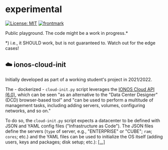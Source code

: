 # experimental

[![License: MIT](https://img.shields.io/badge/License-MIT-yellow.svg)](https://opensource.org/licenses/MIT)
[![frontmark](https://img.shields.io/badge/powered%20by-frontmark-lightgrey.svg)](https://www.frontmark.de/)

Public playground. The code might be a work in progress.\*

\*) i.e., it SHOULD work, but is not guaranteed to. Watch out for the edge cases!

## :cloud: ionos-cloud-init

Initially developed as part of a working student's project in 2021/2022.

The - dockerized - `cloud-init.py` script leverages the [IONOS Cloud API (6.0)](https://api.ionos.com/docs/cloud/v6/), which can be seen "as an alternative to the "Data Center Designer" (DCD) browser-based tool" and "can be used to perform a multitude of management tasks, including adding servers, volumes, configuring networks, and so on."

To do so, the `cloud-init.py` script expects a datacenter to be defined with JSON and YAML config files ("Infrastructure as Code"). The JSON files define the servers (`type` of server, e.g., "ENTERPRISE" or "CUBE"; `ram`; `cores`; etc.) and the YAML files can be used to initialize the OS itself (adding users, keys and packages; disk setup; etc.): [[...]](ionos-cloud-init)


